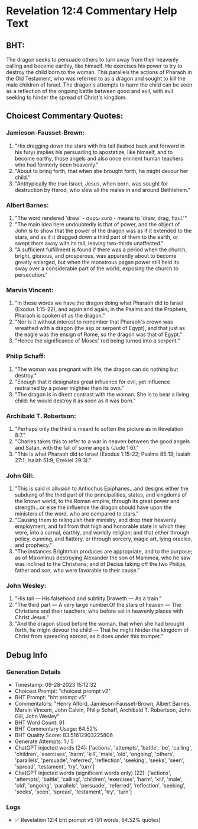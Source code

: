 # Revelation 12:4 Commentary Help Text

## BHT:
The dragon seeks to persuade others to turn away from their heavenly calling and become earthly, like himself. He exercises his power to try to destroy the child born to the woman. This parallels the actions of Pharaoh in the Old Testament, who was referred to as a dragon and sought to kill the male children of Israel. The dragon's attempts to harm the child can be seen as a reflection of the ongoing battle between good and evil, with evil seeking to hinder the spread of Christ's kingdom.

## Choicest Commentary Quotes:
### Jamieson-Fausset-Brown:
1. "His dragging down the stars with his tail (lashed back and forward in his fury) implies his persuading to apostatize, like himself, and to become earthy, those angels and also once eminent human teachers who had formerly been heavenly."
2. "About to bring forth, that when she brought forth, he might devour her child."
3. "Antitypically the true Israel, Jesus, when born, was sought for destruction by Herod, who slew all the males in and around Bethlehem."

### Albert Barnes:
1. "The word rendered 'drew' - συρω surō - means to 'draw, drag, haul.'" 
2. "The main idea here undoubtedly is that of power, and the object of John is to show that the power of the dragon was as if it extended to the stars, and as if it dragged down a third part of them to the earth, or swept them away with its tail, leaving two-thirds unaffected."
3. "A sufficient fulfillment is found if there was a period when the church, bright, glorious, and prosperous, was apparently about to become greatly enlarged, but when the monstrous pagan power still held its sway over a considerable part of the world, exposing the church to persecution."

### Marvin Vincent:
1. "In these words we have the dragon doing what Pharaoh did to Israel (Exodus 1:15-22), and again and again, in the Psalms and the Prophets, Pharaoh is spoken of as the dragon."
2. "Nor is it without interest to remember that Pharaoh's crown was wreathed with a dragon (the asp or serpent of Egypt), and that just as the eagle was the ensign of Rome, so the dragon was that of Egypt."
3. "Hence the significance of Moses' rod being turned into a serpent."

### Philip Schaff:
1. "The woman was pregnant with life, the dragon can do nothing but destroy."
2. "Enough that it designates great influence for evil, yet influence restrained by a power mightier than its own."
3. "The dragon is in direct contrast with the woman. She is to bear a living child: he would destroy it as soon as it was born."

### Archibald T. Robertson:
1. "Perhaps only the third is meant to soften the picture as in Revelation 8:7." 
2. "Charles takes this to refer to a war in heaven between the good angels and Satan, with the fall of some angels (Jude 1:6)." 
3. "This is what Pharaoh did to Israel (Exodus 1:15-22; Psalms 85:13; Isaiah 27:1; Isaiah 51:9; Ezekiel 29:3)."

### John Gill:
1. "This is said in allusion to Antiochus Epiphanes...and designs either the subduing of the third part of the principalities, states, and kingdoms of the known world, to the Roman empire, through its great power and strength...or else the influence the dragon should have upon the ministers of the word, who are compared to stars."
2. "Causing them to relinquish their ministry, and drop their heavenly employment, and fall from that high and honorable state in which they were, into a carnal, earthly, and worldly religion; and that either through policy, cunning, and flattery, or through sorcery, magic art, lying oracles, and prophecy."
3. "The instances Brightman produces are appropriate, and to the purpose; as of Maximinus destroying Alexander the son of Mammea, who he saw was inclined to the Christians; and of Decius taking off the two Philips, father and son, who were favorable to their cause."

### John Wesley:
1. "His tail — His falsehood and subtilty.Draweth — As a train." 
2. "The third part — A very large number.Of the stars of heaven — The Christians and their teachers, who before sat in heavenly places with Christ Jesus."
3. "And the dragon stood before the woman, that when she had brought forth, he might devour the child — That he might hinder the kingdom of Christ from spreading abroad, as it does under this trumpet."


## Debug Info
### Generation Details
- Timestamp: 09-28-2023 15:12:32
- Choicest Prompt: "choicest prompt v2"
- BHT Prompt: "bht prompt v5"
- Commentators: "Henry Alford, Jamieson-Fausset-Brown, Albert Barnes, Marvin Vincent, John Calvin, Philip Schaff, Archibald T. Robertson, John Gill, John Wesley"
- BHT Word Count: 91
- BHT Commentary Usage: 64.52%
- BHT Quality Score: 83.51612903225806
- Generate Attempts: 1 / 5
- ChatGPT injected words (24):
	['actions', 'attempts', 'battle', 'be', 'calling', 'children', 'exercises', 'harm', 'kill', 'male', 'old', 'ongoing', 'others', 'parallels', 'persuade', 'referred', 'reflection', 'seeking', 'seeks', 'seen', 'spread', 'testament', 'try', 'turn']
- ChatGPT injected words (significant words only) (22):
	['actions', 'attempts', 'battle', 'calling', 'children', 'exercises', 'harm', 'kill', 'male', 'old', 'ongoing', 'parallels', 'persuade', 'referred', 'reflection', 'seeking', 'seeks', 'seen', 'spread', 'testament', 'try', 'turn']

### Logs
- ✅ Revelation 12:4 bht prompt v5 (91 words, 64.52% quotes)